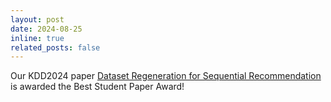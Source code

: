 ```yaml
---
layout: post
date: 2024-08-25
inline: true
related_posts: false
---
```


Our KDD2024 paper [Dataset Regeneration for Sequential Recommendation](https://dl.acm.org/doi/10.1145/3637528.3671841) is awarded the Best Student Paper Award!
